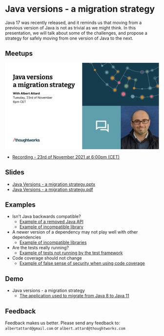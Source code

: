 # Java versions - a migration strategy

Java 17 was recently released, and it reminds us that moving from a previous version of Java is not as trivial as we
might think. In this presentation, we will talk about some of the challenges, and propose a strategy for safely moving
from one version of Java to the next.

## Meetups

[![Meetup Cover](/presentation/Cover.png)](https://www.youtube.com/watch?v=aUBRf8HUZPk)

- [Recording - 23rd of November 2021 at 6:00pm (CET)](https://www.youtube.com/watch?v=aUBRf8HUZPk)

## Slides

- [Java Versions - a migration strategy.pptx](/presentation/Java%20Versions%20-%20a%20migration%20strategy.pptx)
- [Java Versions - a migration strategy.pdf](/presentation/Java%20Versions%20-%20a%20migration%20strategy.pdf)

## Examples

- Isn't Java backwards compatible?
    - [Example of a removed Java API](/examples/is-java-backwards-compatible-api)
    - [Example of incompatible library](/examples/is-java-backwards-compatible-lib)
- A newer version of a dependency may not play well with other dependencies
    - [Example of incompatible libraries](/examples/newer-dependency-version-may-not-play-well-together)
- Are the tests really running?
    - [Example of tests not running by the test framework](/examples/are-the-tests-running)
- Code coverage should not change
    - [Example of false sense of security when using code coverage](/examples/code-coverage)

## Demo

- Java versions - a migration strategy
    - [The application used to migrate from Java 8 to Java 11](/examples/java-version-migration-demo)

## Feedback

Feedback makes us better. Please send any feedback to: `albertattard@gmail.com` or `albert.attard@thoughtworks.com`
